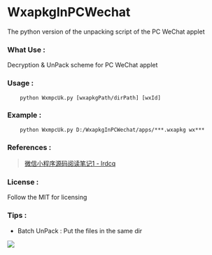 # WxapkgInPCWechat
The python version of the unpacking script of the PC WeChat applet

### What Use : 
Decryption & UnPack scheme for PC WeChat applet

### Usage : 
```shell script
    python WxmpcUk.py [wxapkgPath/dirPath] [wxId]
```

### Example :
```shell script
    python WxmpcUk.py D:/WxapkgInPCWechat/apps/***.wxapkg wx***
```

### References : 
> [微信小程序源码阅读笔记1 - lrdcq](https://lrdcq.com/me/read.php/66.htm)

### License :
Follow the MIT for licensing

### Tips :
- Batch UnPack : Put the files in the same dir

![](https://github.com/shiyingqi/WxapkgInPCWechat/blob/master/apps.png)
